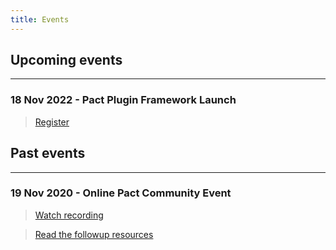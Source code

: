 ```yaml
---
title: Events
---
```

## Upcoming events

---

### 18 Nov 2022 - Pact Plugin Framework Launch

> [Register](/events/plugins-framework-launch)

## Past events

---

### 19 Nov 2020 - Online Pact Community Event

> [Watch recording](https://youtu.be/wkld_wRsTDE)

> [Read the followup resources](/events/pact_online_community_20201119/2020_11_19_How_maintainers_use_pact_-_Tim_J_-_Pact_Community_Catchup.pdf)
